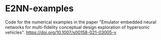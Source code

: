 # E2NN-examples
Code for the numerical examples in the paper "Emulator embedded neural networks for multi-fidelity conceptual design exploration of hypersonic vehicles". https://doi.org/10.1007/s00158-021-03005-y
